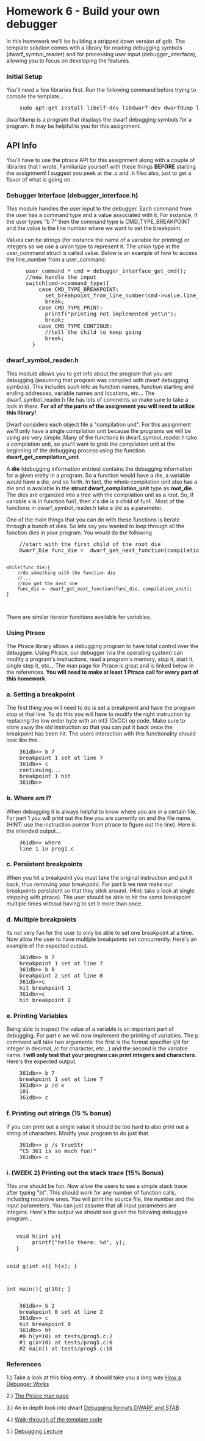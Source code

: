 <div id="patternMainContents"><div class="twikiContentHeader"></div><div class="patternContent"><div class="patternTopic">   <link href="http://alexgorbatchev.com/pub/sh/current/styles/shCore.css" rel="stylesheet" type="text/css">
  <link href="http://alexgorbatchev.com/pub/sh/current/styles/shThemeDefault.css" rel="stylesheet" type="text/css">
<script src="http://alexgorbatchev.com/pub/sh/current/scripts/shCore.js" type="text/javascript"></script>
  <script src="http://alexgorbatchev.com/pub/sh/current/scripts/shAutoloader.js" type="text/javascript"></script>
<p>
  <script src="http://alexgorbatchev.com/pub/sh/current/scripts/XRegExp.js" type="text/javascript"></script>
  <script src="http://alexgorbatchev.com/pub/sh/current/scripts/shCore.js" type="text/javascript"></script>
  <script src="http://alexgorbatchev.com/pub/sh/current/scripts/shAutoloader.js" type="text/javascript"></script>
  <script src="http://alexgorbatchev.com/pub/sh/current/scripts/shBrushXml.js" type="text/javascript"></script>
  <script src="http://alexgorbatchev.com/pub/sh/current/scripts/shBrushJScript.js" type="text/javascript"></script>
  <script src="http://alexgorbatchev.com/pub/sh/current/scripts/shBrushCss.js" type="text/javascript"></script>
  <script src="http://alexgorbatchev.com/pub/sh/current/scripts/shBrushCpp.js" type="text/javascript"></script>
  <script src="http://alexgorbatchev.com/pub/sh/current/scripts/shBrushBash.js" type="text/javascript"></script>
</p><p>
</p><p>
<script type="text/javascript">
     SyntaxHighlighter.all()
</script>
</p><p>
</p><p>
</p><h1><a name="Homework_6_Build_your_own_debugg"></a> Homework 6 - Build your own debugger </h1>
<p>
In this homework we'll be building a stripped down version of gdb. The template solution comes with a library for reading debugging symbols (dwarf_symbol_reader) and for processing user input (debugger_interface), allowing you to focus on developing the features.
</p><p>
</p><h3><a name="Initial_Setup"></a> Initial Setup </h3>
<p>
You'll need a few libraries first. Run the following command before trying to compile the template...
</p><p>
</p><pre name="code" class="brush: bash">    sudo apt-get install libelf-dev libdwarf-dev dwarfdump libncurses5-dev </pre>
<p>
dwarfdump is a program that displays the dwarf debugging symbols for a program. It may be helpful to you for this assignment.
</p><p>
</p><h2><a name="API_Info"></a> API Info </h2>
<p>
You'll have to use the ptrace API for this assignment along with a couple of libraries that I wrote. Familiarize yourself with these things <strong>BEFORE</strong> starting the assignment! I suggest you peek at the .c and .h files also, just to get a flavor of what is going on.
</p><p>
</p><h3><a name="Debugger_Interface_debugger_inte"></a> Debugger Interface (debugger_interface.h) </h3>
<p>
This module handles the user input to the debugger. Each command from the user has a command type and a value associated with it. For instance, if the user types "b 7" then the command type is CMD_TYPE_BREAKPOINT and the value is the line number where we want to set the breakpoint.
</p><p>
Values can be strings (for instance the name of a variable for printing) or integers so we use a union type to represent it. The union type in the user_command struct is called value. Below is an example of how to access the line_number from a user_command.
</p><p>
</p><pre name="code" class="brush: cpp">      user_command * cmd = debugger_interface_get_cmd();
      //now handle the input
      switch(cmd-&gt;command_type){
          case CMD_TYPE_BREAKPOINT:
            set_breakpoint_from_line_number(cmd-&gt;value.line_number);
            break;
          case CMD_TYPE_PRINT:
            printf("printing not implemented yet\n");
            break;
          case CMD_TYPE_CONTINUE:
            //tell the child to keep going          
            break;
        }
</pre>
<p>
</p><h3><a name="dwarf_symbol_reader_h"></a> dwarf_symbol_reader.h </h3>
<p>
This module allows you to get info about the program that you are debugging (assuming that program was compiled with dwarf debugging symbols). This includes such info as function names, function starting and ending addresses, variable names and locations, etc... The dwarf_symbol_reader.h file has lots of comments so make sure to take a look in there. <strong>For all of the parts of the assignment you will need to utilize this library!</strong>.
</p><p>
Dwarf considers each object file a "compilation unit". For this assignment we'll only have a single compilation unit because the programs we will be using are very simple. Many of the functions in dwarf_symbol_reader.h take a compilation unit, so you'll want to grab the compilation unit at the beginning of the debugging process using the function <strong>dwarf_get_compilation_unit</strong>.
</p><p>
A <strong>die</strong> (debugging information entries) contains the debugging information for a given entity in a program. So a function would have a die, a variable would have a die, and so forth. In fact, the whole compilation unit also has a die and is available in the <strong>struct dwarf_compilation_unit</strong> type as <strong>root_die</strong>. The dies are organized into a tree with the compilation unit as a root. So, if variable x is in function fun1, then x's die is a child of fun1 . Most of the functions in dwarf_symbol_reader.h take a die as a parameter.
</p><p>
One of the main things that you can do with these functions is iterate through a bunch of dies. So lets say you wanted to loop through all the function dies in your program. You would do the following
</p><p>
</p><pre name="code" class="brush: cpp;">    //start with the first child of the root die
    Dwarf_Die func_die =  dwarf_get_next_function(compilation_unit-&gt;root_die, compilation_unit);

    while(func_die){
        //do something with the function die
        //...
        //now get the next one
        func_die =  dwarf_get_next_function(func_die, compilation_unit);
    }
</pre>
<p>
There are similar iterator functions available for variables.
</p><p>
</p><h3><a name="Using_Ptrace"></a> Using Ptrace </h3>
<p>
The Ptrace library allows a debugging program to have total control over the debuggee. Using Ptrace, our debugger (via the operating system) can modify a program's instructions, read a program's memory, stop it, start it, single step it, etc... The man page for Ptrace is great and is linked below in the references. <strong>You will need to make at least 1 Ptrace call for every part of this homework</strong>.
</p><p>
</p><h3><a name="a_Setting_a_breakpoint"></a> a. Setting a breakpoint </h3>
<p>
The first thing you will need to do is set a breakpoint and have the program stop at that line. To do this you will have to modify the right instruction by replacing the low order byte with an int3 (0xCC) op code. Make sure to store away the old instruction so that you can put it back once the breakpoint has been hit. The users interaction with this functionality should look like this...
</p><p>
</p><pre name="code" class="brush: bash">    361db&gt;&gt; b 7
    breakpoint 1 set at line 7
    361db&gt;&gt; c
    continuing...
    breakpoint 1 hit
    361db&gt;&gt;
</pre>
<p>
</p><h3><a name="b_Where_am_I"></a> b. Where am I? </h3>
<p>
When debugging it is always helpful to know where you are in a certain file. For part 1 you will print out the line you are currently on and the file name. (HINT: use the instruction pointer from ptrace to figure out the line). Here is the intended output...
</p><p>
</p><pre name="code" class="brush: bash">    361db&gt;&gt; where
    line 1 in prog1.c
</pre>
<p>
</p><h3><a name="c_Persistent_breakpoints"></a> c. Persistent breakpoints </h3>
<p>
When you hit a breakpoint you must take the original instruction and put it back, thus removing your breakpoint. For part b we now make our breakpoints persistent so that they stick around. (Hint: take a look at single stepping with ptrace). The user should be able to hit the same breakpoint multiple times without having to set it more than once.
</p><p>
</p><h3><a name="d_Multiple_breakpoints"></a> d. Multiple breakpoints </h3>
<p>
Its not very fun for the user to only be able to set one breakpoint at a time. Now allow the user to have multiple breakpoints set concurrently. Here's an example of the expected output.
</p><p>
</p><pre name="code" class="brush: bash">    361db&gt;&gt; b 7
    breakpoint 1 set at line 7
    361db&gt;&gt; b 8
    breakpoint 2 set at line 8
    361db&gt;&gt;c
    hit breakpoint 1
    361db&gt;&gt;c
    hit breakpoint 2
</pre>
<p>
</p><h3><a name="e_Printing_Variables"></a> e. Printing Variables </h3>
<p>
Being able to inspect the value of a variable is an important part of debugging. For part e we will now implement the printing of variables. The p command will take two arguments: the first is the format specifier (/d for integer in decimal, /c for character, etc...) and the second is the variable name. <strong>I will only test that your program can print integers and characters</strong>. Here's the expected output.
</p><p>
</p><pre name="code" class="brush: bash">    361db&gt;&gt; b 7
    breakpoint 1 set at line 7
    361db&gt;&gt; p /d x
    101
    361db&gt;&gt; c
</pre>
<p>
</p><h3><a name="f_Printing_out_strings_15_bonus"></a> f. Printing out strings (15 % bonus) </h3>
<p>
If you can print out a single value it should be too hard to also print out a string of characters. Modify your program to do just that.
</p><p>
</p><pre name="code" class="brush: bash">    361db&gt;&gt; p /s trueStr
    "CS 361 is so much fun!"
    361db&gt;&gt; c
</pre>
<p>
</p><p>
</p><h3><a name="i_WEEK_2_Printing_out_the_stack"></a> i. (WEEK 2) Printing out the stack trace (15% Bonus) </h3>
<p>
This one should be fun. Now allow the users to see a simple stack trace after typing "bt". This should work for any number of function calls, including recursive ones. You will print the source file, line number and the input parameters. You can just assume that all input parameters are integers. Here's the output we should see given the following debuggee program...
</p><p>
</p><pre name="code" class="brush: cpp;">   
   void h(int y){
        printf("hello there: %d", y);
   }

   void g(int x){
         h(x);
   }

   int main(){
        g(10);
   }
</pre>
<p>
</p><pre name="code" class="brush: bash">    361db&gt;&gt; b 2
    breakpoint 0 set at line 2
    361db&gt;&gt; c
    hit breakpoint 0
    361db&gt;&gt; bt
    #0 h(y=10) at tests/prog5.c:2
    #1 g(x=10) at tests/prog5.c:6
    #2 main() at tests/prog5.c:10
</pre>
<p>
</p><p>
</p><h3><a name="References"></a> References </h3>
<p>
1.) Take a look at this blog entry...it should take you a long way <a href="http://www.alexonlinux.com/how-debugger-works">How a Debugger Works</a>
</p><p>
2.) <a href="http://linux.die.net/man/2/ptrace">The Ptrace man page</a>
</p><p>
3.) An in depth look into dwarf <a href="http://www.ibm.com/developerworks/opensource/library/os-debugging/index.html?ca=drs-">Debugging formats DWARF and STAB</a>
</p><p>
4.) <a href="http://www2.cs.uic.edu/~jakob/cs385s12/HW8addendum/">Walk-through of the template code</a>
</p><p>
5.) <a href="http://www2.cs.uic.edu/~jakob/cs385s12/DebuggingLecture/">Debugging Lecture</a>
</p><p>
</p><p> </p></div><!-- /patternTopic-->
<div class="twikiContentFooter"></div></div><!-- /patternContent-->
<a name="topic-actions"></a><div class="patternTopicActions"><div class="patternTopicAction"><span class="patternActionButtons"></span></div><!--/patternTopicAction--></div><!--/patternTopicActions-->
</div>